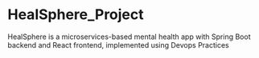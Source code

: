 # HealSphere_Project
HealSphere is a microservices-based mental health app with Spring Boot backend and React frontend, implemented using Devops Practices
